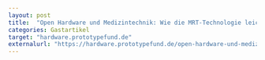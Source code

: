 ```yaml
---
layout: post
title:  "Open Hardware und Medizintechnik: Wie die MRT-Technologie leichter zugänglich wird"
categories: Gastartikel
target: "hardware.prototypefund.de"
externalurl: "https://hardware.prototypefund.de/open-hardware-und-medizintechnik/"
---
```

